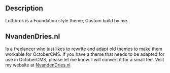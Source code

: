 ## Description

Lothbrok is a Foundation style theme, Custom build by me.

## NvandenDries.nl
Is a freelancer who just likes to rewrite and adapt old themes to make them workable for OctoberCMS. 
If you have a theme that needs to be adapted for use in OctoberCMS, please let me know. I will convert it for a small fee.
Visit my website at [NvandenDries.nl](https://nvandendries.nl)